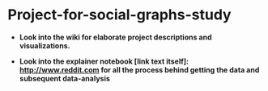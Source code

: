 # Project-for-social-graphs-study

* **Look into the wiki for elaborate project descriptions and visualizations.**



* **Look into the explainer notebook 
[link text itself]: http://www.reddit.com for all the process behind getting the data and subsequent data-analysis**


